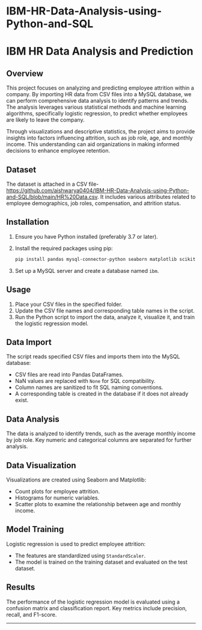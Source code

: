 # IBM-HR-Data-Analysis-using-Python-and-SQL
# IBM HR Data Analysis and Prediction

## Overview

This project focuses on analyzing and predicting employee attrition within a company. By importing HR data from CSV files into a MySQL database, we can perform comprehensive data analysis to identify patterns and trends. The analysis leverages various statistical methods and machine learning algorithms, specifically logistic regression, to predict whether employees are likely to leave the company.

Through visualizations and descriptive statistics, the project aims to provide insights into factors influencing attrition, such as job role, age, and monthly income. This understanding can aid organizations in making informed decisions to enhance employee retention.

## Dataset

The dataset is attached in a CSV file- https://github.com/aishwarya0404/IBM-HR-Data-Analysis-using-Python-and-SQL/blob/main/HR%20Data.csv. It includes various attributes related to employee demographics, job roles, compensation, and attrition status.

## Installation

1. Ensure you have Python installed (preferably 3.7 or later).
2. Install the required packages using pip:

   ```bash
   pip install pandas mysql-connector-python seaborn matplotlib scikit-learn
   ```

3. Set up a MySQL server and create a database named `ibm`.

## Usage

1. Place your CSV files in the specified folder.
2. Update the CSV file names and corresponding table names in the script.
3. Run the Python script to import the data, analyze it, visualize it, and train the logistic regression model.

## Data Import

The script reads specified CSV files and imports them into the MySQL database:

- CSV files are read into Pandas DataFrames.
- NaN values are replaced with `None` for SQL compatibility.
- Column names are sanitized to fit SQL naming conventions.
- A corresponding table is created in the database if it does not already exist.

## Data Analysis

The data is analyzed to identify trends, such as the average monthly income by job role. Key numeric and categorical columns are separated for further analysis.

## Data Visualization

Visualizations are created using Seaborn and Matplotlib:

- Count plots for employee attrition.
- Histograms for numeric variables.
- Scatter plots to examine the relationship between age and monthly income.

## Model Training

Logistic regression is used to predict employee attrition:

- The features are standardized using `StandardScaler`.
- The model is trained on the training dataset and evaluated on the test dataset.

## Results

The performance of the logistic regression model is evaluated using a confusion matrix and classification report. Key metrics include precision, recall, and F1-score.

---

